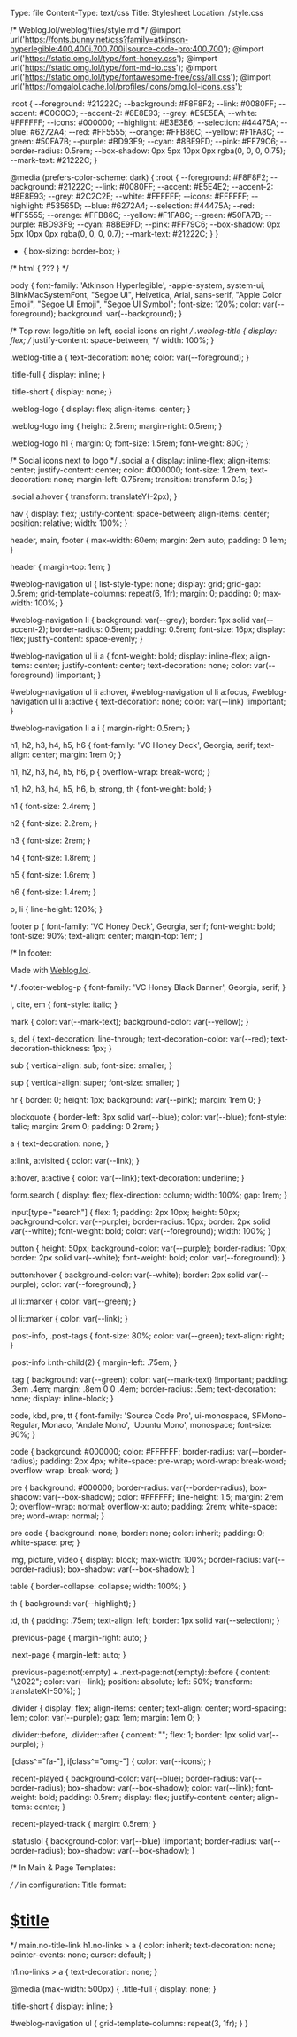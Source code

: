 Type: file
Content-Type: text/css
Title: Stylesheet
Location: /style.css

/* Weblog.lol/weblog/files/style.md */
@import url('https://fonts.bunny.net/css?family=atkinson-hyperlegible:400,400i,700,700i|source-code-pro:400,700');
@import url('https://static.omg.lol/type/font-honey.css');
@import url('https://static.omg.lol/type/font-md-io.css');
@import url('https://static.omg.lol/type/fontawesome-free/css/all.css');
@import url('https://omgalol.cache.lol/profiles/icons/omg.lol-icons.css');

:root {
  --foreground: #21222C;
  --background: #F8F8F2;
  --link: #0080FF;
  --accent: #C0C0C0;
  --accent-2: #8E8E93;
  --grey: #E5E5EA;
  --white: #FFFFFF;
  --icons: #000000;
  --highlight: #E3E3E6;
  --selection: #44475A;
  --blue: #6272A4;
  --red: #FF5555;
  --orange: #FFB86C;
  --yellow: #F1FA8C;
  --green: #50FA7B;
  --purple: #BD93F9;
  --cyan: #8BE9FD;
  --pink: #FF79C6;
  --border-radius: 0.5rem;
  --box-shadow: 0px 5px 10px 0px rgba(0, 0, 0, 0.75);
  --mark-text: #21222C;
}

@media (prefers-color-scheme: dark) {
  :root {
    --foreground: #F8F8F2;
    --background: #21222C;
    --link: #0080FF;
    --accent: #E5E4E2;
    --accent-2: #8E8E93;
    --grey: #2C2C2E;
    --white: #FFFFFF;
    --icons: #FFFFFF;
    --highlight: #53565D;
    --blue: #6272A4;
    --selection: #44475A;
    --red: #FF5555;
    --orange: #FFB86C;
    --yellow: #F1FA8C;
    --green: #50FA7B;
    --purple: #BD93F9;
    --cyan: #8BE9FD;
    --pink: #FF79C6;
    --box-shadow: 0px 5px 10px 0px rgba(0, 0, 0, 0.7);
    --mark-text: #21222C;
  }
}

* {
  box-sizing: border-box;
}

/* html { 
  ???
} */

body {
  font-family: 'Atkinson Hyperlegible', -apple-system, system-ui, BlinkMacSystemFont, "Segoe UI", Helvetica, Arial, sans-serif, "Apple Color Emoji", "Segoe UI Emoji", "Segoe UI Symbol";
  font-size: 120%;
  color: var(--foreground);
  background: var(--background);
}

/* Top row: logo/title on left, social icons on right */
.weblog-title {
  display: flex;
/*  justify-content: space-between; */
  width: 100%;
}

.weblog-title a {
  text-decoration: none;
  color: var(--foreground);
}

.title-full {
  display: inline;
}

.title-short {
  display: none;
}

.weblog-logo {
  display: flex;
  align-items: center;
}

.weblog-logo img {
  height: 2.5rem;
  margin-right: 0.5rem;
}

.weblog-logo h1 {
  margin: 0;
  font-size: 1.5rem;
  font-weight: 800;
}

/* Social icons next to logo */
.social a {
  display: inline-flex;
  align-items: center;
  justify-content: center;
  color: #000000;
  font-size: 1.2rem;
  text-decoration: none;
  margin-left: 0.75rem;
  transition: transform 0.1s;
}

.social a:hover {
  transform: translateY(-2px);
}

nav {
  display: flex;
  justify-content: space-between;
  align-items: center;
  position: relative;
  width: 100%;
}

header,
main,
footer {
  max-width: 60em;
  margin: 2em auto;
  padding: 0 1em;
}

header {
  margin-top: 1em;
}

#weblog-navigation ul {
  list-style-type: none;
  display: grid;
  grid-gap: 0.5rem;
  grid-template-columns: repeat(6, 1fr);
  margin: 0;
  padding: 0;
  max-width: 100%;
}

#weblog-navigation li {
  background: var(--grey);
  border: 1px solid var(--accent-2);
  border-radius: 0.5rem;
  padding: 0.5rem;
  font-size: 16px;
  display: flex;
  justify-content: space-evenly;
}

#weblog-navigation ul li a {
  font-weight: bold;
  display: inline-flex;
  align-items: center;
  justify-content: center;
  text-decoration: none;
  color: var(--foreground) !important;
}

#weblog-navigation ul li a:hover,
#weblog-navigation ul li a:focus,
#weblog-navigation ul li a:active {
  text-decoration: none;
  color: var(--link) !important;
}

#weblog-navigation li a i {
  margin-right: 0.5rem;
}

h1,
h2,
h3,
h4,
h5,
h6 {
  font-family: 'VC Honey Deck', Georgia, serif;
  text-align: center;
  margin: 1rem 0;
}

h1,
h2,
h3,
h4,
h5,
h6,
p {
  overflow-wrap: break-word;
}

h1,
h2,
h3,
h4,
h5,
h6,
b,
strong,
th {
  font-weight: bold;
}

h1 {
  font-size: 2.4rem;
}

h2 {
  font-size: 2.2rem;
}

h3 {
  font-size: 2rem;
}

h4 {
  font-size: 1.8rem;
}

h5 {
  font-size: 1.6rem;
}

h6 {
  font-size: 1.4rem;
}

p,
li {
  line-height: 120%;
}



footer p {
  font-family: 'VC Honey Deck', Georgia, serif;
  font-weight: bold;
  font-size: 90%;
  text-align: center;
  margin-top: 1em;
}

/* In footer: <p class="footer-weblog-p">Made with <a href="https://weblog.lol">Weblog.lol</a>.</p> */
.footer-weblog-p {
  font-family: 'VC Honey Black Banner', Georgia, serif;
}

i,
cite,
em {
  font-style: italic;
}

mark {
  color: var(--mark-text);
  background-color: var(--yellow);
}

s,
del {
  text-decoration: line-through;
  text-decoration-color: var(--red);
  text-decoration-thickness: 1px;
}

sub {
  vertical-align: sub;
  font-size: smaller;
}

sup {
  vertical-align: super;
  font-size: smaller;
}

hr {
  border: 0;
  height: 1px;
  background: var(--pink);
  margin: 1rem 0;
}

blockquote {
  border-left: 3px solid var(--blue);
  color: var(--blue);
  font-style: italic;
  margin: 2rem 0;
  padding: 0 2rem;
}

a {
  text-decoration: none;
}

a:link,
a:visited {
  color: var(--link);
}

a:hover,
a:active {
  color: var(--link);
  text-decoration: underline;
}

form.search {
  display: flex;
  flex-direction: column;
  width: 100%;
  gap: 1rem;
}

input[type="search"] {
  flex: 1;
  padding: 2px 10px;
  height: 50px;
  background-color: var(--purple);
  border-radius: 10px;
  border: 2px solid var(--white);
  font-weight: bold;
  color: var(--foreground);
  width: 100%;
}

button {
  height: 50px;
  background-color: var(--purple);
  border-radius: 10px;
  border: 2px solid var(--white);
  font-weight: bold;
  color: var(--foreground);
}

button:hover {
  background-color: var(--white);
  border: 2px solid var(--purple);
  color: var(--foreground);
}

ul li::marker {
  color: var(--green);
}

ol li::marker {
  color: var(--link);
}

.post-info,
.post-tags {
  font-size: 80%;
  color: var(--green);
  text-align: right;
}

.post-info i:nth-child(2) {
  margin-left: .75em;
}

.tag {
  background: var(--green);
  color: var(--mark-text) !important;
  padding: .3em .4em;
  margin: .8em 0 0 .4em;
  border-radius: .5em;
  text-decoration: none;
  display: inline-block;
}

code,
kbd,
pre,
tt {
  font-family: 'Source Code Pro', ui-monospace, SFMono-Regular, Monaco, 'Andale Mono', 'Ubuntu Mono', monospace;
  font-size: 90%;
}

code {
  background: #000000;
  color: #FFFFFF;
  border-radius: var(--border-radius);
  padding: 2px 4px;
  white-space: pre-wrap;
  word-wrap: break-word;
  overflow-wrap: break-word;
}

pre {
  background: #000000;
  border-radius: var(--border-radius);
  box-shadow: var(--box-shadow);
  color: #FFFFFF;
  line-height: 1.5;
  margin: 2rem 0;
  overflow-wrap: normal;
  overflow-x: auto;
  padding: 2rem;
  white-space: pre;
  word-wrap: normal;
}

pre code {
  background: none;
  border: none;
  color: inherit;
  padding: 0;
  white-space: pre;
}

img,
picture,
video {
  display: block;
  max-width: 100%;
  border-radius: var(--border-radius);
  box-shadow: var(--box-shadow);
}

table {
  border-collapse: collapse;
  width: 100%;
}

th {
  background: var(--highlight);
}

td,
th {
  padding: .75em;
  text-align: left;
  border: 1px solid var(--selection);
}

.previous-page {
  margin-right: auto;
}

.next-page {
  margin-left: auto;
}

.previous-page:not(:empty) + .next-page:not(:empty)::before {
  content: "\2022";
  color: var(--link);
  position: absolute;
  left: 50%;
  transform: translateX(-50%);
}

.divider {
  display: flex;
  align-items: center;
  text-align: center;
  word-spacing: 1em;
  color: var(--purple);
  gap: 1em;
  margin: 1em 0;
}

.divider::before,
.divider::after {
  content: "";
  flex: 1;
  border: 1px solid var(--purple);
}

i[class^="fa-"],
i[class^="omg-"] {
  color: var(--icons);
}

.recent-played {
  background-color: var(--blue);
  border-radius: var(--border-radius);
  box-shadow: var(--box-shadow);
  color: var(--link);
  font-weight: bold;
  padding: 0.5rem;
  display: flex;
  justify-content: center;
  align-items: center;
}

.recent-played-track {
  margin: 0.5rem;
}

.statuslol {
  background-color: var(--blue) !important;
  border-radius: var(--border-radius);
  box-shadow: var(--box-shadow);
}

/* In Main & Page Templates: <main class="no-title-link"> */
/* in configuration: Title format: <h1 class="no-links"><a href="$location">$title</a></h1> */
main.no-title-link h1.no-links > a {
  color: inherit;
  text-decoration: none;
  pointer-events: none;
  cursor: default;
}

h1.no-links > a {
  text-decoration: none;
}

@media (max-width: 500px) {
  .title-full {
    display: none;
  }
  
  .title-short {
    display: inline;
  }
  
  #weblog-navigation ul {
    grid-template-columns: repeat(3, 1fr);
  }
}